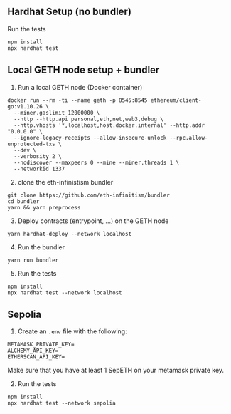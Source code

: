 ## Hardhat Setup (no bundler)

Run the tests

```
npm install
npx hardhat test
```

## Local GETH node setup + bundler

1. Run a local GETH node (Docker container)

```
docker run --rm -ti --name geth -p 8545:8545 ethereum/client-go:v1.10.26 \
  --miner.gaslimit 12000000 \
  --http --http.api personal,eth,net,web3,debug \
  --http.vhosts '*,localhost,host.docker.internal' --http.addr "0.0.0.0" \
  --ignore-legacy-receipts --allow-insecure-unlock --rpc.allow-unprotected-txs \
  --dev \
  --verbosity 2 \
  --nodiscover --maxpeers 0 --mine --miner.threads 1 \
  --networkid 1337
```

2. clone the eth-infinistism bundler

```
git clone https://github.com/eth-infinitism/bundler
cd bundler
yarn && yarn preprocess
```

3. Deploy contracts (entrypoint, ...) on the GETH node

```
yarn hardhat-deploy --network localhost
```

4. Run the bundler

```
yarn run bundler
```

5. Run the tests

```
npm install
npx hardhat test --network localhost
```

## Sepolia

1. Create an `.env` file with the following: 

```
METAMASK_PRIVATE_KEY=
ALCHEMY_API_KEY=
ETHERSCAN_API_KEY=
```

Make sure that you have at least 1 SepETH on your metamask private key. 

2.  Run the tests

```
npm install
npx hardhat test --network sepolia
```
